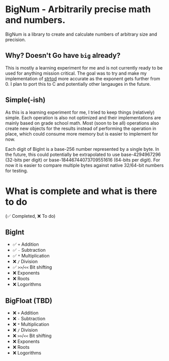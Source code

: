 # BigNum - Arbitrarily precise math and numbers.

BigNum is a library to create and calculate numbers of arbitrary size and precision. 

## Why? Doesn't Go have `big` already?

This is mostly a learning experiment for me and is not currently ready to be used for anything mission critical. The goal was to try and make my implementation of [strtod](https://github.com/CrazyInfin8/StrToD) more accurate as the exponent gets further from 0. I plan to port this to C and potentially other langauges in the future.

## Simple(-ish)

As this is a learning experiment for me, I tried to keep things (relatively) simple. Each operation is also not optimized and their implementations are mainly based on grade school math. Most (soon to be all) operations also create new objects for the results instead of performing the operation in place, which could consume more memory but is easier to implement for now.

Each digit of BigInt is a base-256 number represented by a single byte. In the future, this could potentially be extrapolated to use base-4294967296 (32-bits per digit) or base-18446744073709551616 (64-bits per digit). For now it is easier to compare multiple bytes against native 32/64-bit numbers for testing.


# What is complete and what is there to do

(✅ Completed, ❌ To do)

## BigInt

- ✅ `+` Addition
- ✅ `-` Subtraction
- ✅ `*` Multiplication
- ❌ `/` Division
- ✅ `>>`/`<<` Bit shifting
- ❌ Exponents
- ❌ Roots
- ❌ Logorithms

## BigFloat (TBD)

- ❌ `+` Addition
- ❌ `-` Subtraction
- ❌ `*` Multiplication
- ❌ `/` Division
- ❌ `>>`/`<<` Bit shifting
- ❌ Exponents
- ❌ Roots
- ❌ Logorithms
